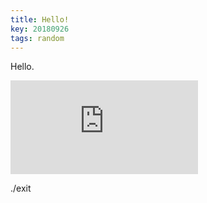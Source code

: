 ```yaml
---
title: Hello!
key: 20180926
tags: random
---
```


Hello.

<iframe max-width="760" max-height="515" src="https://www.youtube.com/embed/XeI8E20ZUE4" frameborder="0" allow="autoplay; encrypted-media" allowfullscreen></iframe>

./exit
